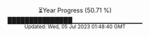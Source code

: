 <p align="center">
⏳Year Progress (50.71 %) <br>
███████████████▁▁▁▁▁▁▁▁▁▁▁▁▁▁▁ <br>
<sub>Updated: Wed, 05 Jul 2023 01:48:40 GMT</sub>
</p>

